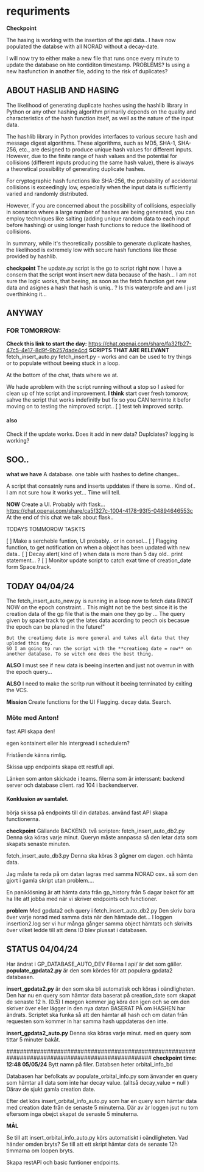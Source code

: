 # requriments


**Checkpoint**

The hasing is working with the insertion of the api data.. 
I have now populated the databse with all NORAD without a decay-date. 

I will now try to either make a new file that runs once every minute to update the database on hte contiditon timestamp. 
    PROBLEMS? 
        Is using a new hasfunction in another file, adding to the risk of duplicates? 


## ABOUT HASLIB AND HASING 

The likelihood of generating duplicate hashes using the hashlib library in Python or any other hashing algorithm primarily depends on the quality and characteristics of the hash function itself, as well as the nature of the input data.

The hashlib library in Python provides interfaces to various secure hash and message digest algorithms. These algorithms, such as MD5, SHA-1, SHA-256, etc., are designed to produce unique hash values for different inputs. However, due to the finite range of hash values and the potential for collisions (different inputs producing the same hash value), there is always a theoretical possibility of generating duplicate hashes.

For cryptographic hash functions like SHA-256, the probability of accidental collisions is exceedingly low, especially when the input data is sufficiently varied and randomly distributed.

However, if you are concerned about the possibility of collisions, especially in scenarios where a large number of hashes are being generated, you can employ techniques like salting (adding unique random data to each input before hashing) or using longer hash functions to reduce the likelihood of collisions.

In summary, while it's theoretically possible to generate duplicate hashes, the likelihood is extremely low with secure hash functions like those provided by hashlib.




**checkpoint**
The update.py script is the go to script right now. 
    I have a consern that the script wont insert new data because of the hash... 
        I am not sure the logic works, that beeing, as soon as the fetch function get new data and asignes a hash that hash is uniq.. ? 
        Is this waterprofe and am I just overthinking it...  


## ANYWAY 



### FOR TOMORROW: 
**Check this link to start the day:** https://chat.openai.com/share/fa32fb27-47c5-4e17-8d9f-9b257dade4cd
**SCRIPTS THAT ARE RELEVANT**
fetch_insert_auto.py 
fetch_insert.py - works and can be used to try things or to populate without beeing stuck in a loop. 

At the bottom of the chat, thats where we at. 

We hade aproblem with the script running without a stop so I asked for clean up of hte script and improvement. 
**I think** start over fresh tomorow, sahve the script that works indefinitly but fix so you CAN terminte it befor moving on to testing the nimproved script.. 
[ ] test teh improved scritp. 


#### **also**
Check if the update works. Does it add in new data? Duplciates? logging is working?

## SOO..
**what we have** 
A database.
    one table with hashes to define changes.. 

A script that consatnly runs and inserts upddates if there is some.. 
    Kind of.. I am not sure how it works yet... Time will tell. 

**NOW**
Create a UI. Probably with flask...
https://chat.openai.com/share/ca5f327c-1004-4178-93f5-04894646553c
At the end of this chat we talk about flask..  



TODAYS TOMMOROW TASKTS 

[ ] Make a sercheble funtion, UI probably.. or in consol... 
[ ] Flagging function, to get notification on when a object has been updated with new data.. 
[ ] Decay alert( kind of ) when data is more than 5 day old.. print statement... ? 
[ ] Monitor update script to catch exat time of creation_date form Space.track. 

## **TODAY 04/04/24**

The fetch_insert_auto_new.py is running in a loop now to fetch data RINGT NOW on the epoch constraint... 
    This might not be the best since it is the creation data of the gp file that is the main one they go by ...
    The query given by space track to get the lates data acording to peoch ois becasue the epoch can be planed in the future!" 

    But the creationg date is more general and takes all data that they uploded this day. 
    SO I am going to run the script with the **creationg date = now** on another database. To se witch one does the best thing. 
**ALSO**
I must see if new data is beeing inserten and just not overrun in with the epoch query... 

**ALSO** 
I need to make the scritp run without it beeing terminated by exiting the VCS.


**Mission** 
Create functions for the UI 
    Flagging.
    decay data. 
    Search. 





###  Möte med Anton! 

fast API skapa den! 

egen kontainert eller hle intergread i schedulern? 

Fristående känns rimlig. 

Skissa upp endpoints skapa ett restfull api. 

Länken som anton skickade i teams. 
filerna som är interssant: backend server och database client.
rad 104 i backendserver. 

#### **Konklusion av samtalet.** 
börja skissa på endpoints till din databas. 
använd fast API 
skapa functionerna. 


**checkpoint**
Gällande BACKEND. 
två scripten: 
fetch_insert_auto_db2.py
    Denna ska köras varje minut. Queryn måste annpassa så den letar data som skapats senaste minuten. 

fetch_insert_auto_db3.py 
    Denna ska köras 3 gågner om dagen. och hämta data. 

Jag måste ta reda på om datan lagras med samma NORAD osv.. så som den gjort i gamla skript utan problem.... 


En paniklösning är att hämta data från gp_history från 5 dagar bakot för att ha lite att jobba med när vi skriver endpoints och functioner. 

**problem** 
Med gpdata2 och query i fetch_insert_auto_db2.py 
    Den skriv bara över varje norad med samma data när den hämtade det... 
I loggen insertion2.log ser vi hur många gånger samma object hämtats och skrivits över vilket ledde till att dens ID blev plussat i databasen. 


## **STATUS 04/04/24**
Har ändrat i GP_DATABASE_AUTO_DEV 
    Filerna I api/ är det som gäller.  
**populate_gpdata2.py** är den som kördes för att populera gpdata2 databasen. 

**insert_gpdata2.py** är den som ska bli automatisk och köras i oändligheten. 
    Den har nu en query som hämtar data baserat på creation_date som skapat de senaste 12 h. (0.5) 
    I morgon kommer jag köra den igen och se om den skriver över eller lägger in den nya datan BASERAT PÅ om HASHEN har ändrats. 
        Scriptet ska funka så att den hämtar all hash och om datan från requesten som kommer in har samma hash uppdateras den inte. 


**insert_gpdata2_auto.py**
Denna ska köras varje minut. med en query som tittar 5 minuter bakåt. 


###################################################################################################
**checkpoint time: 12:48 05/05/24**
Bytt namn på filer. 
Databsen heter orbital_info_bd

Databasen har befolkats av populate_orbital_info.py som änvander en query som hämtar all data som inte har decay value. (alltså decay_value = null )
    Därav de sjukt gamla creation date. 

Efter det körs insert_orbital_info_auto.py som har en query som hämtar data med creation date från de senaste 5 minuterna. 
    Där av är loggen jsut nu tom eftersom inga obejct skapat de senaste 5 minuterna. 

**MÅL**

Se till att insert_orbital_info_auto.py körs automatiskt i oändligheten. 
    Vad händer omden bryts? 
Se till att ett skript hämtar data de senaste 12h timmarna om loopen bryts. 

Skapa restAPI 
och basic funtioner 
endpoints. 